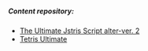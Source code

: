 ##### Content repository:
* [The Ultimate Jstris Script alter-ver. 2](https://greasyfork.org/en/scripts/395128-the-ultimate-jstris-script-alter-ver-2 "The Ultimate Jstris Script alter-ver. 2")
* [Tetris Ultimate](https://greasyfork.org/en/scripts/394552-tetris-ultimate-theme "Tetris Ultimate Theme")
